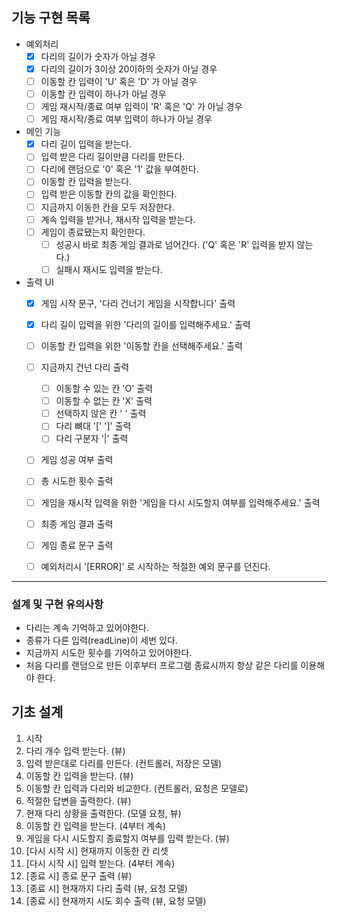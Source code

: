 ## 기능 구현 목록

- 예외처리
	* [x] 다리의 길이가 숫자가 아닐 경우
	* [x] 다리의 길이가 3이상 20이하의 숫자가 아닐 경우
	* [ ] 이동할 칸 입력이 'U' 혹은 'D' 가 아닐 경우
	* [ ] 이동할 칸 입력이 하나가 아닐 경우
	* [ ] 게임 재시작/종료 여부 입력이 'R' 혹은 'Q' 가 아닐 경우
	* [ ] 게임 재시작/종료 여부 입력이 하나가 아닐 경우

- 메인 기능
	* [x] 다리 길이 입력을 받는다.
	* [ ] 입력 받은 다리 길이만큼 다리를 만든다.
	* [ ] 다리에 랜덤으로 '0' 혹은 '1' 값을 부여한다.
	* [ ] 이동할 칸 입력을 받는다.
	* [ ] 입력 받은 이동할 칸의 값을 확인한다.
	* [ ] 지금까지 이동한 칸을 모두 저장한다.
	* [ ] 계속 입력을 받거나, 재시작 입력을 받는다.
	* [ ] 게임이 종료됐는지 확인한다.
		* [ ] 성공시 바로 최종 게임 결과로 넘어간다. ('Q' 혹은 'R' 입력을 받지 않는다.)
		* [ ] 실패시 재시도 입력을 받는다.

- 출력 UI
	* [x] 게임 시작 문구, '다리 건너기 게임을 시작합니다' 출력
	* [x] 다리 길이 입력을 위한 '다리의 길이를 입력해주세요.' 출력
	* [ ] 이동할 칸 입력을 위한 '이동할 칸을 선택해주세요.' 출력
	* [ ] 지금까지 건넌 다리 출력
		* [ ] 이동할 수 있는 칸 'O' 출력
		* [ ] 이동할 수 없는 칸 'X' 출력
		* [ ] 선택하지 않은 칸 ' ' 출력
		* [ ] 다리 뼈대 '[' ']' 출력
		* [ ] 다리 구분자 '|' 출력
	* [ ] 게임 성공 여부 출력
	* [ ] 총 시도한 횟수 출력
	* [ ] 게임을 재시작 입력을 위한 '게임을 다시 시도할지 여부를 입력해주세요.' 출력
	* [ ] 최종 게임 결과 출력
	* [ ] 게임 종료 문구 출력
	* [ ] 예외처리시 '[ERROR]' 로 시작하는 적절한 예외 문구를 던진다.


---

### 설계 및 구현 유의사항

- 다리는 계속 기억하고 있어야한다.
- 종류가 다른 입력(readLine)이 세번 있다.
- 지금까지 시도한 횟수를 기억하고 있어야한다.
- 처음 다리를 랜덤으로 만든 이후부터 프로그램 종료시까지 항상 같은 다리를 이용해야 한다.


## 기초 설계
1. 시작
2. 다리 개수 입력 받는다. (뷰)
3. 입력 받은대로 다리를 만든다. (컨트롤러, 저장은 모델)
4. 이동할 칸 입력을 받는다. (뷰)
5. 이동할 칸 입력과 다리와 비교한다. (컨트롤러, 요청은 모델로)
6. 적절한 답변을 출력한다. (뷰)
7. 현재 다리 상황을 출력한다. (모델 요청, 뷰)
8. 이동할 칸 입력을 받는다. (4부터 계속)
8. 게임을 다시 시도할지 종료할지 여부를 입력 받는다. (뷰)
9. [다시 시작 시] 현재까지 이동한 칸 리셋
10. [다시 시작 시] 입력 받는다. (4부터 계속)
9. [종료 시] 종료 문구 출력 (뷰)
10. [종료 시] 현재까지 다리 출력 (뷰, 요청 모델)
11. [종료 시] 현재까지 시도 회수 출력 (뷰, 요청 모델)

